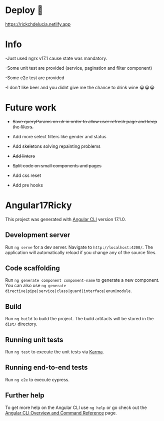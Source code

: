 # Deploy 🚀

https://rickchdelucia.netlify.app

# Info

-Just used ngrx v17.1 cause state was mandatory.

-Some unit test are provided (service, pagination and filter component)

-Some e2e test are provided

-I don't like beer and you didnt give me the chance to drink wine 😭😭😭

# Future work

- ~~Save queryParams on ulr in order to allow user refresh page and keep the filters.~~

- Add more select filters like gender and status

- Add skeletons solving repainting problems

- ~~Add linters~~

- ~~Split code on small components and pages~~

- Add css reset

- Add pre hooks

# Angular17Ricky

This project was generated with [Angular CLI](https://github.com/angular/angular-cli) version 17.1.0.

## Development server

Run `ng serve` for a dev server. Navigate to `http://localhost:4200/`. The application will automatically reload if you change any of the source files.

## Code scaffolding

Run `ng generate component component-name` to generate a new component. You can also use `ng generate directive|pipe|service|class|guard|interface|enum|module`.

## Build

Run `ng build` to build the project. The build artifacts will be stored in the `dist/` directory.

## Running unit tests

Run `ng test` to execute the unit tests via [Karma](https://karma-runner.github.io).

## Running end-to-end tests

Run `ng e2e` to execute cypress.

## Further help

To get more help on the Angular CLI use `ng help` or go check out the [Angular CLI Overview and Command Reference](https://angular.io/cli) page.
